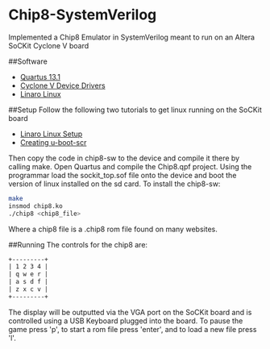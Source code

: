 # Chip8-SystemVerilog
Implemented a Chip8 Emulator in SystemVerilog meant to run on an Altera SoCKit Cyclone V board

##Software
- [Quartus 13.1](https://dl.altera.com/13.1/?edition=web)
- [Cyclone V Device Drivers](https://dl.altera.com/13.1/?edition=web)
- [Linaro Linux](https://rocketboards.org/foswiki/view/Projects/SoCKitLinaroLinuxDesktop#A_42Run_the_demo_using_the_provided_SD_Card_Image_42)

##Setup
Follow the following two tutorials to get linux running on the SoCKit board
- [Linaro Linux Setup](https://rocketboards.org/foswiki/view/Projects/SoCKitLinaroLinuxDesktop#A_42Run_the_demo_using_the_provided_SD_Card_Image_42)
- [Creating u-boot-scr](https://rocketboards.org/foswiki/view/Documentation/GSRD141ProgrammingFPGAArrowSoCKitEdition)

Then copy the code in chip8-sw to the device and compile it there by calling make. Open Quartus and compile the Chip8.qpf project. Using the programmar load the sockit_top.sof file onto the device and boot the version of linux installed on the sd card. To install the chip8-sw:
```bash
make
insmod chip8.ko
./chip8 <chip8_file>
```
Where a chip8 file is a .chip8 rom file found on many websites. 

##Running
The controls for the chip8 are:
```txt
+---------+
| 1 2 3 4 |
| q w e r |
| a s d f |
| z x c v |
+---------+
```
The display will be outputted via the VGA port on the SoCKit board and is controlled using a USB Keyboard plugged into the board. To pause the game press 'p', to start a rom file press 'enter', and to load a new file press 'l'. 

